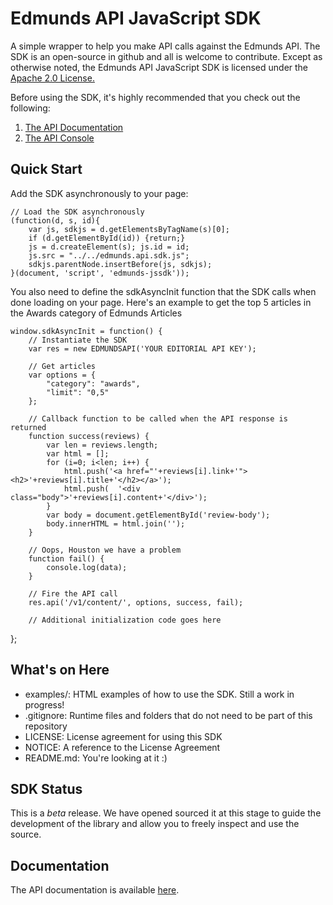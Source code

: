 # Edmunds API JavaScript SDK

A simple wrapper to help you make API calls against the Edmunds API. The SDK is an open-source in github and all is welcome to contribute. Except as otherwise noted, the Edmunds API JavaScript SDK is licensed under the [Apache 2.0 License.][license]

Before using the SDK, it's highly recommended that you check out the following:

1. [The API Documentation][docs]
2. [The API Console][console]

## Quick Start

Add the SDK asynchronously to your page:

	// Load the SDK asynchronously
	(function(d, s, id){
	   	var js, sdkjs = d.getElementsByTagName(s)[0];
	    if (d.getElementById(id)) {return;}
	    js = d.createElement(s); js.id = id;
	 	js.src = "../../edmunds.api.sdk.js";
		sdkjs.parentNode.insertBefore(js, sdkjs);
	}(document, 'script', 'edmunds-jssdk'));
	
You also need to define the sdkAsyncInit function that the SDK calls when done loading on your page. Here's an example to get the top 5 articles in the Awards category of Edmunds Articles

	window.sdkAsyncInit = function() {
    	// Instantiate the SDK
		var res = new EDMUNDSAPI('YOUR EDITORIAL API KEY');
	
		// Get articles
		var options = {
			"category": "awards",
			"limit": "0,5"
		};
	
		// Callback function to be called when the API response is returned
		function success(reviews) {
			var len = reviews.length;
			var html = [];
			for (i=0; i<len; i++) {
				html.push('<a href="'+reviews[i].link+'"><h2>'+reviews[i].title+'</h2></a>');
				html.push(	'<div class="body">'+reviews[i].content+'</div>');
			}
			var body = document.getElementById('review-body');
			body.innerHTML = html.join('');
		}
	
		// Oops, Houston we have a problem
		function fail() {
			console.log(data);
		}
	
		// Fire the API call
		res.api('/v1/content/', options, success, fail);

	    // Additional initialization code goes here
  };

## What's on Here

- examples/: HTML examples of how to use the SDK. Still a work in progress!
- .gitignore: Runtime files and folders that do not need to be part of this repository
- LICENSE: License agreement for using this SDK
- NOTICE: A reference to the License Agreement
- README.md: You're looking at it :)

## SDK Status

This is a *beta* release. We have opened sourced it at this stage to guide the development of the library and allow you to freely inspect and use the source.

## Documentation

The API documentation is available [here][docs].

[license]: http://www.apache.org/licenses/LICENSE-2.0.html "Apache 2.0 License"
[docs]: http://developer.edmunds.com/docs "API Documentation"
[console]: http://developer.edmunds.com/io-docs "API Console"